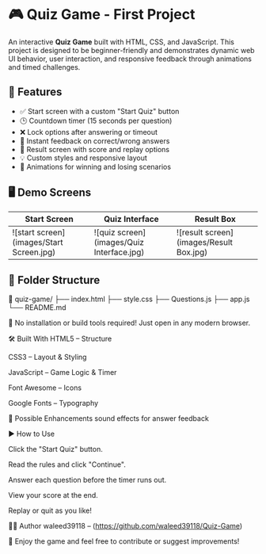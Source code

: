 # 🎮 Quiz Game - First Project

An interactive **Quiz Game** built with HTML, CSS, and JavaScript. 
This project is designed to be beginner-friendly and demonstrates dynamic web UI behavior, user interaction, and responsive feedback through animations and timed challenges.

## 🧠 Features

- ✅ Start screen with a custom "Start Quiz" button
- 🕒 Countdown timer (15 seconds per question)
- ❌ Lock options after answering or timeout
- 🎯 Instant feedback on correct/wrong answers
- 🏁 Result screen with score and replay options
- 💡 Custom styles and responsive layout
- 🎨 Animations for winning and losing scenarios

## 🖥️ Demo Screens

| Start Screen | Quiz Interface | Result Box |
|--------------|----------------|-------------|
| ![start screen](images/Start Screen.jpg) | ![quiz screen](images/Quiz Interface.jpg) | ![result screen](images/Result Box.jpg) |


## 📁 Folder Structure

📁 quiz-game/
├── index.html
├── style.css
├── Questions.js
├── app.js
└── README.md

📌 No installation or build tools required! Just open in any modern browser.

🛠️ Built With
HTML5 – Structure

CSS3 – Layout & Styling

JavaScript – Game Logic & Timer

Font Awesome – Icons

Google Fonts – Typography

🔧 Possible Enhancements
 sound effects for answer feedback

▶️ How to Use

Click the "Start Quiz" button.

Read the rules and click "Continue".

Answer each question before the timer runs out.

View your score at the end.

Replay or quit as you like!




👨‍💻 Author
waleed39118 – (https://github.com/waleed39118/Quiz-Game)

🎉 Enjoy the game and feel free to contribute or suggest improvements!
